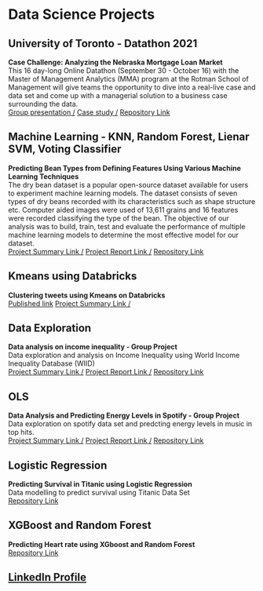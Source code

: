 # Data Science Projects 

## University of Toronto - Datathon 2021

**Case Challenge: Analyzing the Nebraska Mortgage Loan Market**<br /> 
This 16 day-long Online Datathon (September 30 - October 16) with the Master of Management Analytics (MMA) program at the Rotman School of Management will give teams the opportunity to dive into a real-live case and data set and come up with a managerial solution to a business case surrounding the data.<br />
[Group presentation /](https://github.com/treshanwaas/UToronto---Datathon-/blob/main/Rotman%20Case%20Study%20Competition%20(Team%20Calcoholics)%20v2.0%20(2).pdf)
[Case study /](https://github.com/treshanwaas/UToronto---Datathon-/blob/main/Datathon%20Case_Fall%202021.pdf)
[Repository Link](https://github.com/treshanwaas/UToronto---Datathon-)

## Machine Learning - KNN, Random Forest, Lienar SVM, Voting Classifier 

**Predicting Bean Types from Defining Features Using Various Machine Learning Techniques**<br /> 
The dry bean dataset is a popular open-source dataset available for users to experiment machine learning models. The dataset consists of seven types of dry beans recorded with its characteristics such as shape structure etc. Computer aided images were used of 13,611 grains and 16 features were recorded classifying the type of the bean. The objective of our analysis was to build, train, test and evaluate the performance of multiple machine learning models to determine the most effective model for our dataset.<br/>
[Project Summary Link /](https://github.com/treshanwaas/Machine-learning---Project-Dry-Beans-/blob/main/Summary%20paper.docx)
[Project Report Link /](https://github.com/treshanwaas/Machine-learning---Project-Dry-Beans-/blob/main/group7_paper.docx)
[Repository Link](https://github.com/treshanwaas/Machine-learning---Project-Dry-Beans-)

## Kmeans using Databricks 

**Clustering tweets using Kmeans on Databricks**<br />
[Published link](https://databricks-prod-cloudfront.cloud.databricks.com/public/4027ec902e239c93eaaa8714f173bcfc/6350142479045247/4329191419357043/1878994297962966/latest.html)
[Project Summary Link  /](https://github.com/treshanwaas/Tweet-clustering-on-Databricks/blob/main/Group%2012%20-%20Summary%20-%20Twitter%20Topic%20Models%20Using%20Databricks%20Pyspark%20ML.docx)
## Data Exploration

**Data analysis on income inequality - Group Project**<br /> 
Data exploration and analysis on Income Inequality using World Income Inequality Database (WIID)<br />
[Project Summary Link /](https://treshanwaas.github.io/ANALYSIS-ON-INCOME-INEQUALITY/)
[Project Report Link /](https://github.com/treshanwaas/ANALYSIS-ON-INCOME-INEQUALITY/blob/d99d57a5413c2be882b85afe4f6edf7dcf752c52/Report%20on%20World%20Income%20Inequality.pdf)
[Repository Link](https://github.com/treshanwaas/ANALYSIS-ON-INCOME-INEQUALITY)

## OLS

**Data Analysis and Predicting Energy Levels in Spotify - Group Project**<br />
Data exploration on spotify data set and predcting energy levels in music in top hits.<br />
[Project Summary Link  /](https://github.com/treshanwaas/Spofity--Predicting-Energy-Levels-using-OLS-and-Random-Forest/blob/main/Summary%20Paper.pdf)
[Project Report Link  /](https://github.com/treshanwaas/Spofity--Predicting-Energy-Levels-using-OLS-and-Random-Forest/blob/59321234297b5cc7990085c4547539842fda21f8/Project%20Report.pdf)
[Repository Link](https://github.com/treshanwaas/Spofity--Predicting-Energy-Levels-using-OLS-and-Random-Forest)


## Logistic Regression

**Predicting Survival in Titanic using Logistic Regression**<br />
Data modelling to predict survival using Titanic Data Set <br />
[Repository Link](https://github.com/treshanwaas/Logistic-Regression-Titanic-Dataset)

## XGBoost and Random Forest 

**Predicting Heart rate using XGboost and Random Forest**<br /> 
[Repository Link](https://github.com/treshanwaas/Predicting-Heart-rate)

## **[LinkedIn Profile](https://www.linkedin.com/in/treshan-waas-939968100/)**

